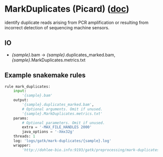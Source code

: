 # MarkDuplicates (Picard) ([doc](https://software.broadinstitute.org/gatk/documentation/tooldocs/4.0.4.0/picard_sam_markduplicates_MarkDuplicates.php))

identify duplicate reads arising from PCR amplification or resulting from incorrect detection of sequencing machine sensors.

## IO

- *{sample}*.bam -> *{sample}*.duplicates_marked.bam, *{sample}*.MarkDuplicates.metrics.txt

## Example snakemake rules

```python
rule mark_duplicates:
    input:
        '{sample}.bam'
    output:
        '{sample}.duplicates_marked.bam',
        # Optional arguments. Omit if unused.
        '{sample}.MarkDuplicates.metrics.txt'
    params:
        # Optional parameters. Omit if unused.
        extra = '-MAX_FILE_HANDLES 2000'
        java_options = '-Xmx32g'
    threads: 1
    log: 'logs/gatk/mark-duplicates/{sample}.log'
    wrapper:
        'http://dohlee-bio.info:9193/gatk/preprocessing/mark-duplicates'
```
